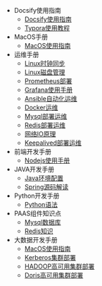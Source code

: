 * Docsify使用指南
  * [Docsify使用指南](/ProjectDocs/Docsify使用指南.md)
  * [Typora使用教程](/ProjectDocs/Typora快速入门.md)
* MacOS手册
  *  [MacOS使用指南](ProjectDocs/mac/mac.md)
* 运维手册
  *  [Linux时钟同步](ProjectDocs/operations/time-sync.md)
  *  [Linux磁盘管理](ProjectDocs/operations/linux-disk.md)
  *  [Prometheus部署](ProjectDocs/operations/prometheus.md)
  *  [Grafana使用手册](ProjectDocs/operations/grafana.md)
  *  [Ansible自动化运维](ProjectDocs/operations/ansible.md)
  *  [Docker运维](ProjectDocs/operations/docker.md)
  *  [Mysql部署运维](ProjectDocs/operations/mysql.md)
  *  [Redis部署运维](ProjectDocs/operations/redis.md)
  *  [网络IO原理](ProjectDocs/operations/socket-io.md)
  *  [Keepalived部署运维](ProjectDocs/operations/keepalived.md)
* 前端开发手册
  * [Nodejs使用手册](ProjectDocs/frontend/node.md)
* JAVA开发手册
  *  [Java环境配置](ProjectDocs/java/java.md)
  *  [Spring源码解读](ProjectDocs/java/spring.md)
* Python开发手册
  *  [Python语法](ProjectDocs/python/mac.md)
* PAAS组件知识点
  *  [Mysql数据库](ProjectDocs/development/mysql.md)
  *  [Redis知识](ProjectDocs/development/redis.md)
* 大数据开发手册
  *  [MacOS使用指南](ProjectDocs/bigdata/mac.md)
  *  [Kerberos集群部署](ProjectDocs/bigdata/kerberos.md)
  *  [HADOOP高可用集群部署](ProjectDocs/bigdata/hadoop.md)
  *  [Doris高可用集群部署](ProjectDocs/bigdata/doris.md)



